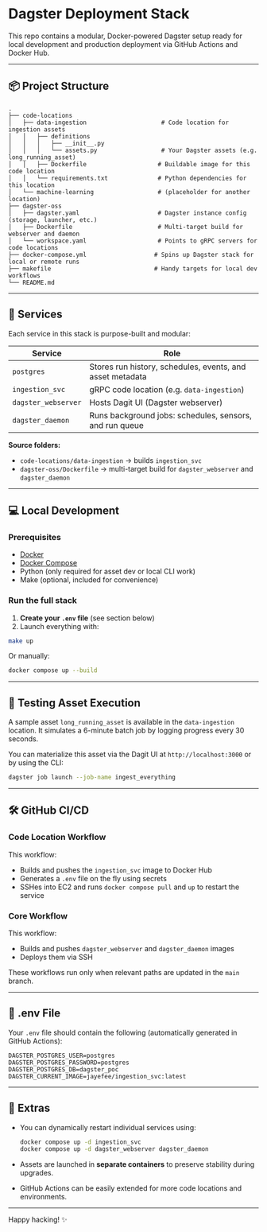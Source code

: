# Dagster Deployment Stack

This repo contains a modular, Docker-powered Dagster setup ready for local development and production deployment via GitHub Actions and Docker Hub.

---

## 📦 Project Structure

```
.
├── code-locations
│   ├── data-ingestion                     # Code location for ingestion assets
│   │   ├── definitions
│   │   │   ├── __init__.py
│   │   │   └── assets.py                  # Your Dagster assets (e.g. long_running_asset)
│   │   ├── Dockerfile                    # Buildable image for this code location
│   │   └── requirements.txt              # Python dependencies for this location
│   └── machine-learning                  # (placeholder for another location)
├── dagster-oss
│   ├── dagster.yaml                      # Dagster instance config (storage, launcher, etc.)
│   ├── Dockerfile                        # Multi-target build for webserver and daemon
│   └── workspace.yaml                    # Points to gRPC servers for code locations
├── docker-compose.yml                   # Spins up Dagster stack for local or remote runs
├── makefile                             # Handy targets for local dev workflows
└── README.md
```

---

## 🐳 Services

Each service in this stack is purpose-built and modular:

| Service             | Role                                                                 |
|---------------------|----------------------------------------------------------------------|
| `postgres`          | Stores run history, schedules, events, and asset metadata            |
| `ingestion_svc`     | gRPC code location (e.g. `data-ingestion`)                           |
| `dagster_webserver` | Hosts Dagit UI (Dagster webserver)                                   |
| `dagster_daemon`    | Runs background jobs: schedules, sensors, and run queue              |

**Source folders:**
- `code-locations/data-ingestion` → builds `ingestion_svc`
- `dagster-oss/Dockerfile` → multi-target build for `dagster_webserver` and `dagster_daemon`

---

## 💻 Local Development

### Prerequisites

- [Docker](https://docs.docker.com/get-docker/)
- [Docker Compose](https://docs.docker.com/compose/)
- Python (only required for asset dev or local CLI work)
- Make (optional, included for convenience)

### Run the full stack

1. **Create your `.env` file** (see section below)
2. Launch everything with:

```bash
make up
```

Or manually:

```bash
docker compose up --build
```

---

## 🧪 Testing Asset Execution

A sample asset `long_running_asset` is available in the `data-ingestion` location. It simulates a 6-minute batch job by logging progress every 30 seconds.

You can materialize this asset via the Dagit UI at `http://localhost:3000` or by using the CLI:

```bash
dagster job launch --job-name ingest_everything
```

---

## 🛠️ GitHub CI/CD

### Code Location Workflow

This workflow:
- Builds and pushes the `ingestion_svc` image to Docker Hub
- Generates a `.env` file on the fly using secrets
- SSHes into EC2 and runs `docker compose pull` and `up` to restart the service

### Core Workflow

This workflow:
- Builds and pushes `dagster_webserver` and `dagster_daemon` images
- Deploys them via SSH

These workflows run only when relevant paths are updated in the `main` branch.

---

## 🧬 .env File

Your `.env` file should contain the following (automatically generated in GitHub Actions):

```
DAGSTER_POSTGRES_USER=postgres
DAGSTER_POSTGRES_PASSWORD=postgres
DAGSTER_POSTGRES_DB=dagster_poc
DAGSTER_CURRENT_IMAGE=jayefee/ingestion_svc:latest
```

---

## 🧩 Extras

- You can dynamically restart individual services using:
  ```bash
  docker compose up -d ingestion_svc
  docker compose up -d dagster_webserver dagster_daemon
  ```

- Assets are launched in **separate containers** to preserve stability during upgrades.
- GitHub Actions can be easily extended for more code locations and environments.

---

Happy hacking! ✨